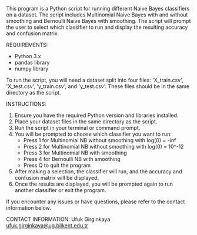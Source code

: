 This program is a Python script for running different Naive Bayes classifiers on a dataset. The script includes Multinomial Naive Bayes with and without smoothing and Bernoulli Naive Bayes with smoothing. The script will prompt the user to select which classifier to run and display the resulting accuracy and confusion matrix.

REQUIREMENTS:
- Python 3.x
- pandas library
- numpy library

To run the script, you will need a dataset split into four files: 'X_train.csv', 'X_test.csv', 'y_train.csv', and 'y_test.csv'. These files should be in the same directory as the script.

INSTRUCTIONS:
1. Ensure you have the required Python version and libraries installed.
2. Place your dataset files in the same directory as the script.
3. Run the script in your terminal or command prompt.
4. You will be prompted to choose which classifier you want to run:
   - Press 1 for Multinomial NB without smoothing with log(0) = -inf
   - Press 2 for Multinomial NB without smoothing with log(0) = 10^-12
   - Press 3 for Multinomial NB with smoothing
   - Press 4 for Bernoulli NB with smoothing
   - Press Q to quit the program
5. After making a selection, the classifier will run, and the accuracy and confusion matrix will be displayed.
6. Once the results are displayed, you will be prompted again to run another classifier or exit the program.

If you encounter any issues or have questions, please refer to the contact information below.

CONTACT INFORMATION:
Ufuk Girginkaya
ufuk.girginkaya@ug.bilkent.edu.tr